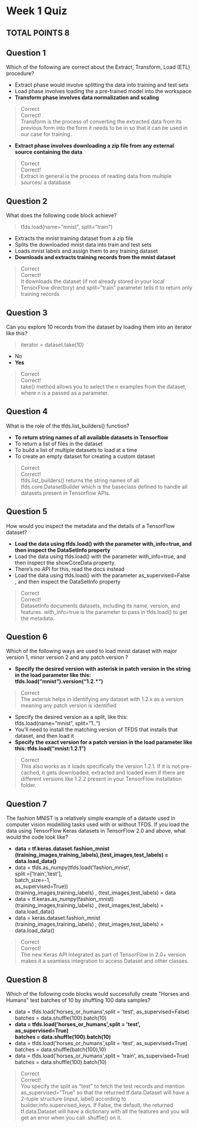 # Week 1 Quiz
## TOTAL POINTS 8

## Question 1
Which of the following are correct about the Extract, Transform, Load (ETL) procedure?  
* Extract phase would involve splitting the data into training and test sets  
* Load phase involves loading the a pre-trained model into the workspace  
* **Transform phase involves data normalization and scaling**
> Correct<br>
Correct!<br>
Transform is the process of converting the extracted data from its previous form into the form it needs to be in so that it can be used in our case for training.

* **Extract phase involves downloading a zip file from any external source containing the data**
> Correct <br>
Correct!<br>
Extract in general is the process of reading data from multiple sources/ a database

## Question 2
What does the following code block achieve?
> tfds.load(name="mnist", split="train")

* Extracts the mnist training dataset from a zip file  
* Splits the downloaded mnist data into train and test sets
* Loads mnist labels and assign them to any training dataset
* **Downloads and extracts training records from the mnist dataset**
> Correct<br>
Correct!<br>
It downloads the dataset (if not already stored in your local TensorFlow directory) and split="train" parameter tells it to return only training records

## Question 3
Can you explore 10 records from the dataset by loading them into an iterator like this?
> iterator = dataset.take(10)
* No
* **Yes**
> Correct<br>
Correct!<br>
take() method allows you to select the n examples from the dataset, where n is a passed as a parameter.

## Question 4
What is the role of the tfds.list_builders() function?  
* **To return string names of all available datasets in Tensorflow**
* To return a list of files in the dataset  
* To build a list of multiple datasets to load at a time  
* To create an empty dataset for creating a custom dataset  
> Correct<br>
Correct!<br>
tfds.list_builders() returns the string names of all  tfds.core.DatasetBuilder which is the baseclass defined to handle all datasets present in Tensorflow APIs.

## Question 5
How would you inspect the metadata and the details of a TensorFlow dataset?  
* **Load the data using tfds.load() with the parameter with_info=true, and then inspect the DataSetInfo property**
* Load the data using tfds.load() with the parameter with_info=true, and then inspect the showCoreData property.
* There’s no API for this, read the docs instead
* Load the data using tfds.load() with the parameter as_supervised=False , and then inspect the DataSetInfo property
> Correct<br>
Correct!<br>
DatasetInfo documents datasets, including its name, version, and features. with_info=true is the parameter to pass in tfds.load() to get the metadata.

## Question 6
Which of the following ways are used to load mnist dataset with major version 1, minor version 2 and any patch version ?<br>
* **Specify the desired version with asterisk in patch version in the string in the load parameter like this:<br>
tfds.load(“mnist”).version(“1.2.*”)**
> Correct<br>
The asterisk helps in identifying any dataset with 1.2.x as a version meaning any patch version is identified
* Specify the desired version as a split, like this:<br>
tfds.load(name=”mnist”, split=”1.*.*”)
* You’ll need to install the matching version of TFDS that installs that dataset, and then load it
* **Specify the exact version for a patch version in the load parameter like this: tfds.load(“mnist:1.2.1”)**<br>
> Correct<br>
This also works as it loads specifically the version 1.2.1. If it is not pre-cached, it gets downloaded, extracted and loaded even if there are different versions like 1.2.2 present in your TensorFlow installation folder.

## Question 7
The fashion MNIST is a relatively simple example of a dataste used in computer vision modelling tasks used with or without TFDS. If you load the data using TensorFlow Keras datasets in TensorFlow 2.0 and above, what would the code look like? 
* **data = tf.keras.dataset.fashion_mnist<br>
(training_images,training_labels),(test_images,test_labels) = data.load_data()**
* data = tfds.as_numpy(tfds.load('fashion_mnist',<br>
split =['train','test'],<br>
batch_size=-1,<br>
as_supervised=True))<br>
(training_images,training_labels) , (test_images,test_labels) = data
* data = tf.keras.as_numpy(fashion_mnist)<br>
(training_images,training_labels) , (test_images,test_labels) = data.load_data()
* data = keras.dataset.fashion_mnist<br>
(training_images,training_labels) , (test_images,test_labels) = data.load_data()
> Correct<br>
Correct!<br>
The new Keras API integrated as part of TensorFlow in 2.0+ version makes it a seamless integration to access Dataset and other classes.

## Question 8
Which of the following code blocks would successfully create "Horses and Humans" test batches of 10 by shuffling 100 data samples?  
* data = tfds.load('horses_or_humans',split = 'test', as_supervised=False)<br>
batches = data.shuffle(100).batch(10)
* **data = tfds.load('horses_or_humans',split = 'test', as_supervised=True)<br>
batches = data.shuffle(100).batch(10)**
* data = tfds.load('horses_or_humans',split = 'test', as_supervised=True)<br>
batches = data.shuffle(batch(100),10)
* data = tfds.load('horses_or_humans',split = 'train', as_supervised=True)<br>
batches = data.shuffle(100).batch(10)
> Correct<br>
Correct!<br>
You specify the split as "test" to fetch the test records and mention as_supervised="True" so that the returned tf.data.Dataset will have a 2-tuple structure (input, label) according to builder.info.supervised_keys. If False, the default, the returned tf.data.Dataset will have a dictionary with all the features and you will get an error when you call .shuffle() on it.
